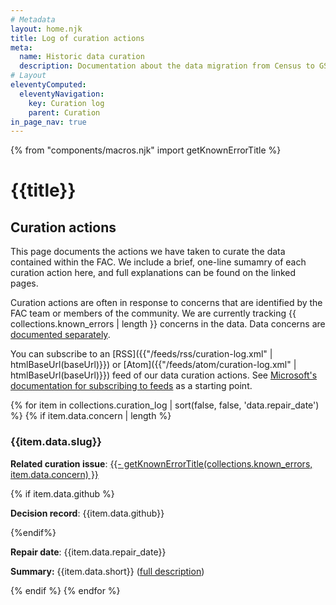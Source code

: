 ```yaml
---
# Metadata
layout: home.njk
title: Log of curation actions
meta:
  name: Historic data curation
  description: Documentation about the data migration from Census to GSA.
# Layout
eleventyComputed:
  eleventyNavigation:
    key: Curation log
    parent: Curation
in_page_nav: true
---
```



{% from "components/macros.njk" import getKnownErrorTitle %}

# {{title}}


## Curation actions

This page documents the actions we have taken to curate the data contained within the FAC. We include a brief, one-line sumamry of each curation action here, and full explanations can be found on the linked pages.

Curation actions are often in response to concerns that are identified by the FAC team or members of the community. We are currently tracking {{ collections.known_errors | length }} concerns in the data. Data concerns are [documented separately](../concerns/).

You can subscribe to an [RSS]({{"/feeds/rss/curation-log.xml" | htmlBaseUrl(baseUrl)}}) or [Atom]({{"/feeds/atom/curation-log.xml" | htmlBaseUrl(baseUrl)}}) feed of our data curation actions. See [Microsoft's documentation for subscribing to feeds](https://support.microsoft.com/en-us/office/what-are-rss-feeds-e8aaebc3-a0a7-40cd-9e10-88f9c1e74b97) as a starting point.

{% for item in collections.curation_log | sort(false, false, 'data.repair_date') %}
    {% if item.data.concern | length %}
                <h3 href="{{ item.data.slug | slugify }}">{{item.data.slug}}</h3>
                <p><b>Related curation issue</b>: <a href='{{ ["../concerns/", item.data.concern] | join }}'>{{- getKnownErrorTitle(collections.known_errors, item.data.concern) }}</a></p>
                {% if item.data.github %}<p><b>Decision record</b>: {{item.data.github}}</p>{%endif%}
                <p><b>Repair date</b>: {{item.data.repair_date}}</p>
                <p><b>Summary:</b> {{item.data.short}} (<a href="{{item.url | htmlBaseUrl(baseUrl) }}">full description</a>)</p>
    {% endif %}
{% endfor %}

